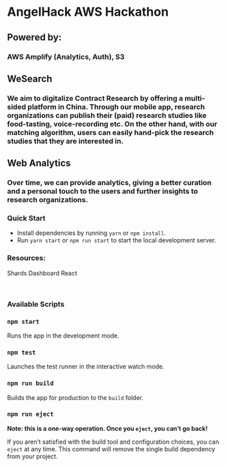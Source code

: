 # AngelHack AWS Hackathon

## Powered by:
### AWS Amplify (Analytics, Auth), S3

## WeSearch
### We aim to digitalize Contract Research by offering a multi-sided platform in China. Through our mobile app, research organizations can publish their (paid) research studies like food-tasting, voice-recording etc. On the other hand, with our matching algorithm, users can easily hand-pick the research studies that they are interested in. 

## Web Analytics
### Over time, we can provide analytics, giving a better curation and a personal touch to the users and further insights to research organizations. 

### Quick Start
* Install dependencies by running `yarn` or `npm install`.
* Run `yarn start` or `npm run start` to start the local development server.

### Resources:
Shards Dashboard React

<br />

### Available Scripts

### `npm start`

Runs the app in the development mode.

### `npm test`

Launches the test runner in the interactive watch mode.

### `npm run build`

Builds the app for production to the `build` folder.

### `npm run eject`

**Note: this is a one-way operation. Once you `eject`, you can’t go back!**

If you aren’t satisfied with the build tool and configuration choices, you can `eject` at any time. This command will remove the single build dependency from your project.


<br />
